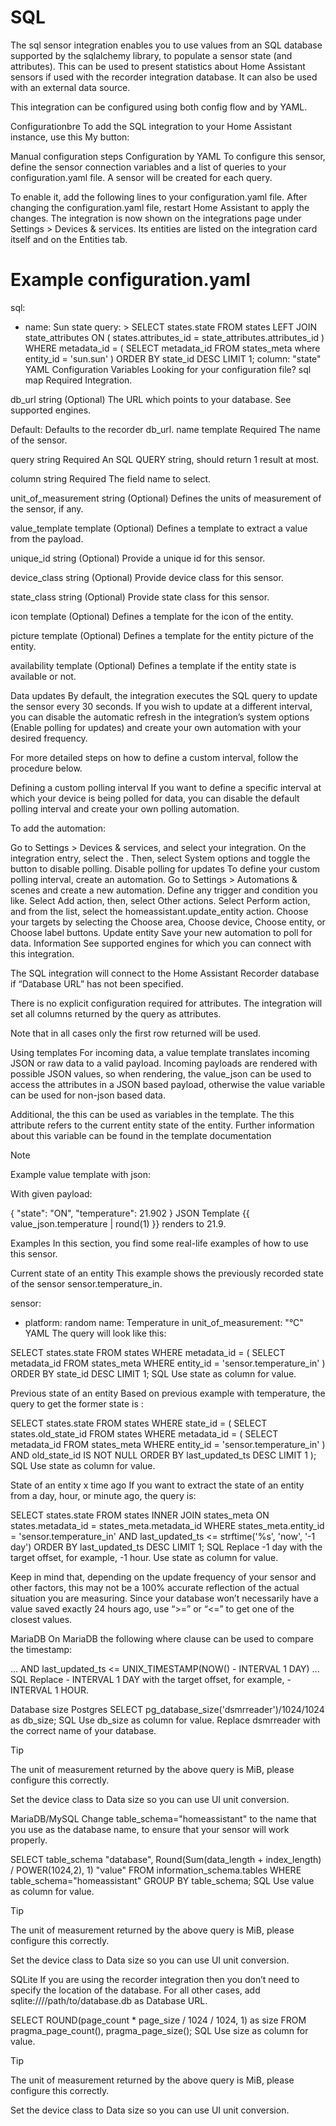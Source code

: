 # SQL
The sql sensor integration enables you to use values from an SQL database supported by the sqlalchemy library, to populate a sensor state (and attributes). This can be used to present statistics about Home Assistant sensors if used with the recorder integration database. It can also be used with an external data source.

This integration can be configured using both config flow and by YAML.

Configurationbre
To add the SQL integration to your Home Assistant instance, use this My button:

Manual configuration steps
Configuration by YAML
To configure this sensor, define the sensor connection variables and a list of queries to your configuration.yaml file. A sensor will be created for each query.

To enable it, add the following lines to your configuration.yaml file. After changing the configuration.yaml file, restart Home Assistant to apply the changes. The integration is now shown on the integrations page under Settings > Devices & services. Its entities are listed on the integration card itself and on the Entities tab.

# Example configuration.yaml

sql:

- name: Sun state
  query: >
  SELECT
  states.state
  FROM
  states
  LEFT JOIN state_attributes ON (
  states.attributes_id = state_attributes.attributes_id
  )
  WHERE
  metadata_id = (
  SELECT
  metadata_id
  FROM
  states_meta
  where
  entity_id = 'sun.sun'
  )
  ORDER BY
  state_id DESC
  LIMIT
  1;
  column: "state"
  YAML
  Configuration Variables
  Looking for your configuration file?
  sql map Required
  Integration.

db_url string (Optional)
The URL which points to your database. See supported engines.

Default: Defaults to the recorder db_url.
name template Required
The name of the sensor.

query string Required
An SQL QUERY string, should return 1 result at most.

column string Required
The field name to select.

unit_of_measurement string (Optional)
Defines the units of measurement of the sensor, if any.

value_template template (Optional)
Defines a template to extract a value from the payload.

unique_id string (Optional)
Provide a unique id for this sensor.

device_class string (Optional)
Provide device class for this sensor.

state_class string (Optional)
Provide state class for this sensor.

icon template (Optional)
Defines a template for the icon of the entity.

picture template (Optional)
Defines a template for the entity picture of the entity.

availability template (Optional)
Defines a template if the entity state is available or not.

Data updates
By default, the integration executes the SQL query to update the sensor every 30 seconds. If you wish to update at a different interval, you can disable the automatic refresh in the integration’s system options (Enable polling for updates) and create your own automation with your desired frequency.

For more detailed steps on how to define a custom interval, follow the procedure below.

Defining a custom polling interval
If you want to define a specific interval at which your device is being polled for data, you can disable the default polling interval and create your own polling automation.

To add the automation:

Go to Settings > Devices & services, and select your integration.
On the integration entry, select the .
Then, select System options and toggle the button to disable polling. Disable polling for updates
To define your custom polling interval, create an automation.
Go to Settings > Automations & scenes and create a new automation.
Define any trigger and condition you like.
Select Add action, then, select Other actions.
Select Perform action, and from the list, select the homeassistant.update_entity action.
Choose your targets by selecting the Choose area, Choose device, Choose entity, or Choose label buttons. Update entity
Save your new automation to poll for data.
Information
See supported engines for which you can connect with this integration.

The SQL integration will connect to the Home Assistant Recorder database if “Database URL” has not been specified.

There is no explicit configuration required for attributes. The integration will set all columns returned by the query as attributes.

Note that in all cases only the first row returned will be used.

Using templates
For incoming data, a value template translates incoming JSON or raw data to a valid payload. Incoming payloads are rendered with possible JSON values, so when rendering, the value_json can be used to access the attributes in a JSON based payload, otherwise the value variable can be used for non-json based data.

Additional, the this can be used as variables in the template. The this attribute refers to the current entity state of the entity. Further information about this variable can be found in the template documentation

Note

Example value template with json:

With given payload:

{ "state": "ON", "temperature": 21.902 }
JSON
Template {{ value_json.temperature | round(1) }} renders to 21.9.

Examples
In this section, you find some real-life examples of how to use this sensor.

Current state of an entity
This example shows the previously recorded state of the sensor sensor.temperature_in.

sensor:

- platform: random
  name: Temperature in
  unit_of_measurement: "°C"
  YAML
  The query will look like this:

SELECT
states.state
FROM
states
WHERE
metadata_id = (
SELECT
metadata_id
FROM
states_meta
WHERE
entity_id = 'sensor.temperature_in'
)
ORDER BY
state_id DESC
LIMIT
1;
SQL
Use state as column for value.

Previous state of an entity
Based on previous example with temperature, the query to get the former state is :

SELECT
states.state
FROM
states
WHERE
state_id = (
SELECT
states.old_state_id
FROM
states
WHERE
metadata_id = (
SELECT
metadata_id
FROM
states_meta
WHERE
entity_id = 'sensor.temperature_in'
)
AND old_state_id IS NOT NULL
ORDER BY
last_updated_ts DESC
LIMIT
1
);
SQL
Use state as column for value.

State of an entity x time ago
If you want to extract the state of an entity from a day, hour, or minute ago, the query is:

SELECT
states.state
FROM
states
INNER JOIN states_meta ON
states.metadata_id = states_meta.metadata_id
WHERE
states_meta.entity_id = 'sensor.temperature_in'
AND last_updated_ts <= strftime('%s', 'now', '-1 day')
ORDER BY
last_updated_ts DESC
LIMIT
1;
SQL
Replace -1 day with the target offset, for example, -1 hour. Use state as column for value.

Keep in mind that, depending on the update frequency of your sensor and other factors, this may not be a 100% accurate reflection of the actual situation you are measuring. Since your database won’t necessarily have a value saved exactly 24 hours ago, use “>=” or “<=” to get one of the closest values.

MariaDB
On MariaDB the following where clause can be used to compare the timestamp:

...
AND last_updated_ts <= UNIX_TIMESTAMP(NOW() - INTERVAL 1 DAY)
...
SQL
Replace - INTERVAL 1 DAY with the target offset, for example, - INTERVAL 1 HOUR.

Database size
Postgres
SELECT pg_database_size('dsmrreader')/1024/1024 as db_size;
SQL
Use db_size as column for value. Replace dsmrreader with the correct name of your database.

Tip

The unit of measurement returned by the above query is MiB, please configure this correctly.

Set the device class to Data size so you can use UI unit conversion.

MariaDB/MySQL
Change table_schema="homeassistant" to the name that you use as the database name, to ensure that your sensor will work properly.

SELECT table_schema "database", Round(Sum(data_length + index_length) / POWER(1024,2), 1) "value" FROM information_schema.tables WHERE table_schema="homeassistant" GROUP BY table_schema;
SQL
Use value as column for value.

Tip

The unit of measurement returned by the above query is MiB, please configure this correctly.

Set the device class to Data size so you can use UI unit conversion.

SQLite
If you are using the recorder integration then you don’t need to specify the location of the database. For all other cases, add sqlite:////path/to/database.db as Database URL.

SELECT ROUND(page_count \* page_size / 1024 / 1024, 1) as size FROM pragma_page_count(), pragma_page_size();
SQL
Use size as column for value.

Tip

The unit of measurement returned by the above query is MiB, please configure this correctly.

Set the device class to Data size so you can use UI unit conversion.
